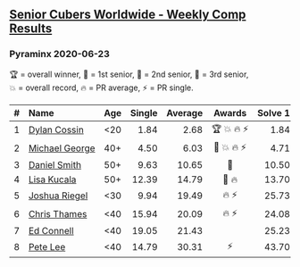 <style>table {white-space: nowrap;}</style>

## [Senior Cubers Worldwide - Weekly Comp Results](/scw-comp/results/)
### Pyraminx 2020-06-23

<span style="white-space: nowrap;">🏆 = overall winner</span>, <span style="white-space: nowrap;">🥇 = 1st senior</span>, <span style="white-space: nowrap;">🥈 = 2nd senior</span>, <span style="white-space: nowrap;">🥉 = 3rd senior</span>, <span style="white-space: nowrap;">💥 = overall record</span>, <span style="white-space: nowrap;">🔥 = PR average</span>, <span style="white-space: nowrap;">⚡ = PR single</span>.

| # | Name | Age | Single | Average | Awards | Solve 1 | Solve 2 | Solve 3 | Solve 4 | Solve 5 | Video |
| :--: | :-- | :--: | --: | --: | :--: | --: | --: | --: | --: | --: | :-- |
| 1 | [Dylan Cossin](../../persons/dylan_cossin/pyram.md) | <20 | 1.84 | 2.68 | 🏆 💥 🔥 ⚡ | 1.84 | 2.75 | 5.31 | 2.59 | 2.71 | [Link](https://www.facebook.com/dylan.andrew1/videos/3097979393620158/) |
| 2 | [Michael George](../../persons/michael_george/pyram.md) | 40+ | 4.50 | 6.03 | 🥇 💥 🔥 ⚡ | 4.71 | 13.70 | 8.60 | 4.78 | 4.50 | [Link](https://www.facebook.com/events/1618516681636159/permalink/1623347121153115/) |
| 3 | [Daniel Smith](../../persons/daniel_smith/pyram.md) | 50+ | 9.63 | 10.65 | 🥈 | 10.50 | 12.23 | 9.63 | 11.49 | 9.96 | [Link](https://www.facebook.com/events/1618516681636159/permalink/1624493677705126/) |
| 4 | [Lisa Kucala](../../persons/lisa_kucala/pyram.md) | 50+ | 12.39 | 14.79 | 🥉 🔥 | 13.70 | 19.42 | 17.20 | 12.39 | 13.48 | [Link](https://www.facebook.com/events/1618516681636159/permalink/1624302671057560/) |
| 5 | [Joshua Riegel](../../persons/joshua_riegel/pyram.md) | <30 | 9.94 | 19.49 | 🔥 ⚡ | 25.73 | 18.61 | 18.81 | 21.04 | 9.94 | [Link](https://www.facebook.com/events/1618516681636159/permalink/1623946524426508/) |
| 6 | [Chris Thames](../../persons/chris_thames/pyram.md) | <40 | 15.94 | 20.09 | 🔥 ⚡ | 24.08 | 21.80 | 18.75 | 19.73 | 15.94 | [Link](https://www.facebook.com/events/1618516681636159/permalink/1622324837922010/) |
| 7 | [Ed Connell](../../persons/ed_connell/pyram.md) | <40 | 19.05 | 21.43 |  | 25.23 | 22.58 | 19.05 | 21.83 | 19.87 | [Link](https://www.facebook.com/events/1618516681636159/permalink/1623314094489751/) |
| 8 | [Pete Lee](../../persons/pete_lee/pyram.md) | <40 | 14.79 | 30.31 | ⚡ | 43.70 | 18.14 | 56.90 | 29.10 | 14.79 | [Link](https://www.facebook.com/events/1618516681636159/permalink/1624128411074986/) |

<!-- Global site tag (gtag.js) - Google Analytics -->
<script async src="https://www.googletagmanager.com/gtag/js?id=UA-86348435-3"></script>
<script>window.dataLayer = window.dataLayer || []; function gtag() {dataLayer.push(arguments);} gtag('js', new Date()); gtag('config', 'UA-86348435-3');</script>
